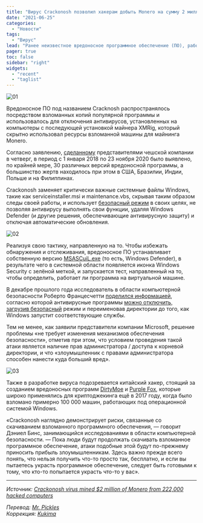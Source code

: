 ```yaml
---
title: "Вирус Crackonosh позволил хакерам добыть Monero на сумму 2 миллиона долларов США"
date: "2021-06-25"
categories:
  - "Новости"
tags:
  - "Вирус"
lead: "Ранее неизвестное вредоносное программное обеспечение (ПО), работающее с операционной системой Windows, позволило злоумышленникам, начиная с июня 2018, заразить более 220 000 систем по всему миру, что принесло им не меньше, чем 9000 Monero (2 миллиона долларов США) в виде нелегального дохода."
pager: true
toc: false
sidebar: "right"
widgets:
  - "recent"
  - "taglist"
---
```


![01](/img/post/2021-06-25-crackonosh-virus-mined-2-million-usd-on-monero/01.jpg)

Вредоносное ПО под названием Cracknosh распространялось посредством взломанных копий популярной программы и использовалось для отключения антивирусов, установленных на компьютеры с последующей установкой майнера XMRig, который скрытно использовал ресурсы взломанной машины для майнинга Monero.

Согласно заявлению, [сделанному](https://decoded.avast.io/danielbenes/crackonosh-a-new-malware-distributed-in-cracked-software/) представителями чешской компании в четверг, в период с 1 января 2018 по 23 ноября 2020 было выявлено, по крайней мере, 30 различных версий вредоносной программы, а большинство жертв находилось при этом в США, Бразилии, Индии, Польше и на Филиппинах.

Crackonosh заменяет критически важные системные файлы Windows, такие как serviceinstaller.msi и maintenance.vbs, скрывая таким образом следы своей работы, и использует [безопасный режим](https://support.microsoft.com/en-us/windows/start-your-pc-in-safe-mode-in-windows-10-92c27cff-db89-8644-1ce4-b3e5e56fe234) в своих целях, не позволяя антивирусу выполнять свои функции, удаляя Windows Defender (и другие решения, обеспечивающие антивирусную защиту) и отключая автоматические обновления.

![02](/img/post/2021-06-25-crackonosh-virus-mined-2-million-usd-on-monero/02.jpg)

Реализуя свою тактику, направленную на то. Чтобы избежать обнаружения и отслеживания, вредоносное ПО устанавливает собственную версию [MSASCuiL.exe](https://www.pcrisk.com/removal-guides/15093-msascuil-exe-virus) (то есть, Windows Defender), в результате чего в системной области появляется иконка Windows Security с зелёной меткой, и запускается тест, направленный на то, чтобы определить, работает ли программа на виртуальной машине.

В декабре прошлого года исследователь в области компьютерной безопасности Роберто Францесчетти [поделился информацией](https://seclists.org/fulldisclosure/2020/Dec/5), согласно которой антивирусные программы [можно отключить, загрузив безопасный](https://www.logsat.com/WindowsAVBypass/) режим и переименовав директории до того, как Windows запустит соответствующие службы.

Тем не менее, как заявили представители компании Microsoft, решение проблемы «не требует изменения механизмов обеспечения безопасности», отметив при этом, что условием проведения такой атаки является наличие прав администратора / доступа к корневой директории, и что «злоумышленник с правами администратора способен нанести куда больший вред».

![03](/img/post/2021-06-25-crackonosh-virus-mined-2-million-usd-on-monero/03.jpg)

Также в разработке вируса подозревается китайский хакер, стоящий за созданием вредоносных программ [DirtyMoe](https://decoded.avast.io/martinchlumecky/dirtymoe-1/) и [Purple Fox](https://thehackernews.com/2021/03/purple-fox-rootkit-can-now-spread.html), которые широко применялись для криптоджекинга ещё в 2017 году, когда было взломано примерно 100 000 машин, работающих под операционной системой Windows.

«Crackonosh наглядно демонстрирует риски, связанные со скачиванием взломанного программного обеспечения, — говорит Дэниел Бинс, занимающийся исследованиями в области компьютерной безопасности. — Пока люди будут продолжать скачивать взломанное программное обеспечение, атаки подобные этой будут по-прежнему приносить прибыль злоумышленникам. Здесь важно прежде всего понять, что нельзя получить что-то просто так, бесплатно, и если вы пытаетесь украсть программное обеспечение, следует быть готовыми к тому, что кто-то попытается украсть что-то у вас».

---

_Источник: [Crackonosh virus mined $2 million of Monero from 222,000 hacked computers](https://thehackernews.com/2021/06/crackonosh-virus-mined-2-million-of.html)_

_Перевод: [Mr. Pickles](https://t.me/v1docq47)_  
_Коррекция: [Kukima](https://t.me/Kukima)_
